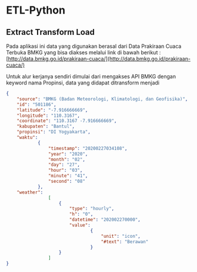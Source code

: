 # ETL-Python

## Extract Transform Load

Pada aplikasi ini data yang digunakan berasal dari Data Prakiraan Cuaca Terbuka BMKG yang bisa diakses melalui link di bawah berikut :
[http://data.bmkg.go.id/prakiraan-cuaca/](http://data.bmkg.go.id/prakiraan-cuaca/)

Untuk alur kerjanya sendiri dimulai dari mengakses API BMKG dengan keyword nama Propinsi, data yang didapat ditransform menjadi

```json
{
    "source": "BMKG (Badan Meteorologi, Klimatologi, dan Geofisika)",
    "id": "501186",
    "latitude": "-7.916666669",
    "longitude": "110.3167",
    "coordinate": "110.3167 -7.916666669",
    "kabupaten": "Bantul",
    "propinsi": "DI Yogyakarta",
    "waktu": 
            {
                "timestamp": "20200227034108",
                "year": "2020",
                "month": "02",
                "day": "27",
                "hour": "03",
                "minute": "41",
                "second": "08"
            },
    "weather": 
                [
                    {
                        "type": "hourly",
                        "h": "0",
                        "datetime": "202002270000",
                        "value": 
                                {
                                    "unit": "icon",
                                    "#text": "Berawan"
                                }
                    }
                ]
}
```